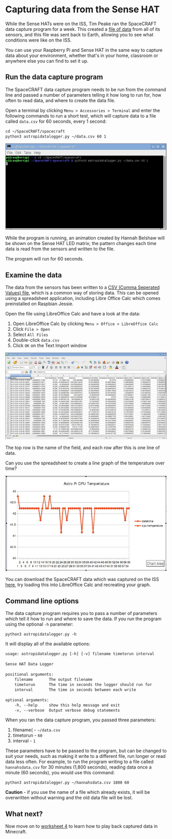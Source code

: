 # Capturing data from the Sense HAT

While the Sense HATs were on the ISS, Tim Peake ran the SpaceCRAFT data capture program for a week. This created a [file of data](data/SpaceCRAFT_20160209_104426.csv) from all of its sensors, and this file was sent back to Earth, allowing you to see what conditions were like on the ISS.

You can use your Raspberry Pi and Sense HAT in the same way to capture data about your environment, whether that's in your home, classroom or anywhere else you can find to set it up.

## Run the data capture program

The SpaceCRAFT data capture program needs to be run from the command line and passed a number of parameters telling it how long to run for, how often to read data, and where to create the data file.

Open a terminal by clicking `Menu > Accessories > Terminal` and enter the following commands to run a short test, which will capture data to a file called `data.csv` for 60 seconds, every 1 second:

```
cd ~/SpaceCRAFT/spacecraft
python3 astropidatalogger.py ~/data.csv 60 1
```

![Run data capture](images/rundatalogger.jpg)

While the program is running, an animation created by Hannah Belshaw will be shown on the Sense HAT LED matrix; the pattern changes each time data is read from the sensors and written to the file.

The program will run for 60 seconds.

## Examine the data

The data from the sensors has been written to a [CSV (Comma Seperated Values) file](https://en.wikipedia.org/wiki/Comma-separated_values), which is a common way of storing data. This can be opened using a spreadsheet application, including Libre Office Calc which comes preinstalled on Raspbian Jessie.

Open the file using LibreOffice Calc and have a look at the data:

1. Open LibreOffice Calc by clicking `Menu > Office > LibreOffice Calc`
2. Click `File > Open`
3. Select `All Files`
4. Double-click `data.csv`
5. Click `OK` on the Text Import window

![Sense HAT data in LibreOffice Calc](images/datainspreadsheet.jpg)

The top row is the name of the field, and each row after this is one line of data.

Can you use the spreadsheet to create a line graph of the temperature over time?

![Sense HAT CPU temperature data as a line graph](images/dataingraph.JPG) 

You can download the SpaceCRAFT data which was captured on the ISS [here](data/SpaceCRAFT_20160209_104426.csv), try loading this into LibreOffice Calc and recreating your graph.

## Command line options

The data capture program requires you to pass a number of parameters which tell it how to run and where to save the data. If you run the program using the optional `-h` parameter: 

```
python3 astropidatalogger.py -h
```

It will display all of the available options:

```
usage: astropidatalogger.py [-h] [-v] filename timetorun interval

Sense HAT Data Logger

positional arguments:
	filename       The output filename
	timetorun      The time in seconds the logger should run for
	interval       The time in seconds between each write

optional arguments:
	-h, --help     show this help message and exit
	-v, --verbose  Output verbose debug statements

```

When you ran the data capture program, you passed three parameters:

1. filename( - `~/data.csv`
2. timetorun - `60`
3. interval - `1`

These parameters have to be passed to the program, but can be changed to suit your needs, such as making it write to a different file, run longer or read data less often. For example, to run the program writing to a file called `hannahsdata.csv` for 30 minutes (1,800 seconds), reading data once a minute (60 seconds), you would use this command:

```
python3 astropidatalogger.py ~/hannahsdata.csv 1800 60
```

**Caution** - if you use the name of a file which already exists, it will be overwritten without warning and the old data file will be lost.

## What next?

Now move on to [worksheet 4](worksheet4.md) to learn how to play back captured data in Minecraft.
